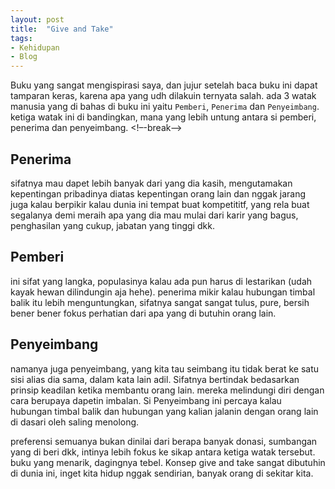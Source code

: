 ```yaml
---
layout: post
title:  "Give and Take"
tags:
- Kehidupan
- Blog
---
```


Buku yang sangat mengispirasi saya, dan jujur setelah baca buku ini dapat tamparan keras, karena apa yang udh dilakuin ternyata salah.
ada 3 watak manusia yang di bahas di buku ini yaitu `Pemberi`, `Penerima` dan `Penyeimbang`. ketiga watak ini di bandingkan, mana yang lebih untung antara si pemberi, penerima dan penyeimbang.
<!–-break-–>

## Penerima
sifatnya mau dapet lebih banyak dari yang dia kasih, mengutamakan kepentingan pribadinya diatas kepentingan orang lain dan nggak jarang juga
kalau berpikir kalau dunia ini tempat buat kompetititf, yang rela buat segalanya demi meraih apa yang dia mau mulai dari karir yang bagus, penghasilan yang cukup, jabatan yang tinggi dkk.

## Pemberi
ini sifat yang langka, populasinya kalau ada pun harus di lestarikan (udah kayak hewan dilindungin aja hehe). penerima mikir kalau hubungan timbal balik itu lebih menguntungkan, sifatnya sangat sangat tulus, pure, bersih bener bener fokus perhatian dari apa yang di butuhin orang lain.

## Penyeimbang
namanya juga penyeimbang, yang kita tau seimbang itu tidak berat ke satu sisi alias dia sama, dalam kata lain adil. Sifatnya bertindak bedasarkan prinsip keadilan ketika membantu orang lain. mereka melindungi diri dengan cara berupaya dapetin imbalan. Si Penyeimbang ini percaya kalau hubungan timbal balik dan hubungan yang kalian jalanin dengan orang lain di dasari oleh saling menolong.

preferensi semuanya bukan dinilai dari berapa banyak donasi, sumbangan yang di beri dkk, intinya lebih fokus ke sikap antara ketiga watak tersebut. buku yang menarik, dagingnya tebel. Konsep give and take sangat dibutuhin di dunia ini, inget kita hidup nggak sendirian, banyak orang di sekitar kita.
